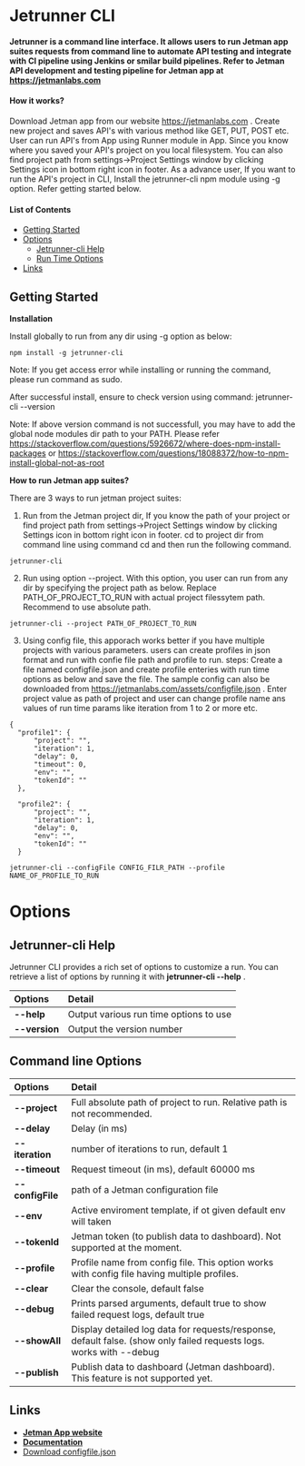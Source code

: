 # Jetrunner CLI

#### Jetrunner is a command line interface. It allows users to run Jetman app suites requests from command line to automate API testing and integrate with CI pipeline using Jenkins or smilar build pipelines. Refer to Jetman API development and testing pipeline for Jetman app at https://jetmanlabs.com

#### How it works?
Download Jetman app from our website https://jetmanlabs.com . Create new project and saves API's with various method like GET, PUT, POST etc. User can run API's from App using Runner module in App.
Since you know where you saved your API's project on you local filesystem. You can also find project path from settings->Project Settings window by clicking Settings icon in bottom right icon in footer.
As a advance user, If you want to run the API's project in CLI, Install the jetrunner-cli npm module using -g option. Refer getting started below.

#### List of Contents

- [Getting Started](#getting-started)
- [Options](#options)
  - [Jetrunner-cli Help](#jetrunner-cli-help)
  - [Run Time Options](#run-time-options)
- [Links](#links)
## Getting Started ##

**Installation**

Install globally to run from any dir using -g option as below:

 ````
 npm install -g jetrunner-cli
 ````
 Note: If you get access error while installing or running the command, please run command as sudo.

 After successful install, ensure to check version using command: jetrunner-cli --version

 Note: If above version command is not successfull, you may have to add the global node modules dir path to your PATH. Please refer https://stackoverflow.com/questions/5926672/where-does-npm-install-packages or https://stackoverflow.com/questions/18088372/how-to-npm-install-global-not-as-root

**How to run Jetman app suites?**

 There are 3 ways to run jetman project suites:
 1. Run from the Jetman project dir, If you know the path of your project or find project path from settings->Project Settings window by clicking Settings icon in bottom right icon in footer. cd to project dir from command line using command cd and then run the following command.
 ````
 jetrunner-cli
 ````
2. Run using option --project. With this option, you user can run from any dir by specifying the project path as below. Replace PATH_OF_PROJECT_TO_RUN with actual project filessytem path. Recommend to use absolute path.
 ````
 jetrunner-cli --project PATH_OF_PROJECT_TO_RUN
 ````
3. Using config file, this apporach works better if you have multiple projects with various parameters. users can create profiles in json format and run with confie file path and profile to run.
steps:
 Create a file named configfile.json and create profile enteries with run time options as below and save the file. The sample config can also be downloaded from https://jetmanlabs.com/assets/configfile.json . Enter project value as path of project and user can change profile name ans values of run time params like iteration from 1 to 2 or more etc.
  ````
  {
	"profile1": {
		"project": "",
		"iteration": 1,
		"delay": 0,
		"timeout": 0,
		"env": "",
		"tokenId": ""
	},

	"profile2": {
		"project": "",
		"iteration": 1,
		"delay": 0,
		"env": "",
		"tokenId": ""
	}
  ````
  ````
  jetrunner-cli --configFile CONFIG_FILR_PATH --profile NAME_OF_PROFILE_TO_RUN
  ````
# Options #


## Jetrunner-cli Help ##
Jetrunner CLI provides a rich set of options to customize a run. You can retrieve a list of options by running it with **jetrunner-cli --help** .

| **Options** | **Detail** |
| :--- | :--- |
| **--help** | Output various run time options to use |
| **--version** | Output the version number |
## Command line Options ##

| **Options** | **Detail** |
| :--- | :--- |
| **--project** |      Full absolute path of project to run. Relative path is not recommended.|                                              
| **--delay** |        Delay (in ms)|                                                                                                       
| **--iteration** |    number of iterations to run, default 1|                                                                               
| **--timeout** |      Request timeout (in ms), default 60000 ms|                                                                            
| **--configFile** |   path of a Jetman configuration file|                                                                                  
| **--env** |          Active enviroment template, if ot given default env will taken|                                                       
| **--tokenId** |      Jetman token (to publish data to dashboard). Not supported at the moment.|                                            
| **--profile** |      Profile name from config file. This option works with config file having multiple profiles.|                          
| **--clear** |        Clear the console, default false|                                                                                     
| **--debug** |        Prints parsed arguments, default true to show failed request logs, default true|                                      
| **--showAll** |      Display detailed log data for requests/response, default false. (show only failed requests logs. works with --debug|  
| **--publish** |      Publish data to dashboard (Jetman dashboard). This feature is not supported yet.| 
## Links ##
- **[Jetman App website](https://jetmanlabs.com)**
- **[Documentation](https://github.com/jetmanlabs/app/wiki#Jetrunner-cli-Run-APi-suites-from-command-line)**
- <a href="https://jetmanlabs.com/assets/configfile.json" download>Download configfile.json</a>

